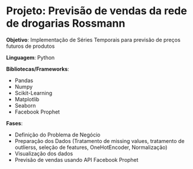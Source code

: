 # Projeto: Previsão de vendas da rede de drogarias Rossmann

**Objetivo**: Implementação de Séries Temporais para previsão de preços futuros de produtos

**Linguagem**: Python

**Bibliotecas/Frameworks**: 

- Pandas
- Numpy
- Scikit-Learning
- Matplotlib
- Seaborn
- Facebook Prophet

**Fases**:

- Definição do Problema de Negócio
- Preparação dos Dados (Tratamento de missing values, tratamento de outlierss, seleção de features, OneHotEncoder, Normalização)
- Visualização dos dados
- Previsão de vendas usando API Facebook Prophet
